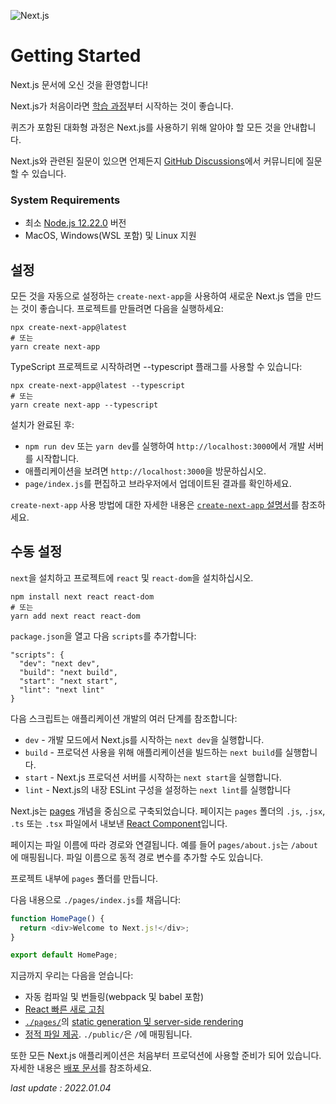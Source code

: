 ![Next.js](https://upload.wikimedia.org/wikipedia/commons/8/8e/Nextjs-logo.svg)

# Getting Started

Next.js 문서에 오신 것을 환영합니다!

Next.js가 처음이라면 [학습 과정](https://nextjs.org/learn/basics/create-nextjs-app)부터 시작하는 것이 좋습니다.

퀴즈가 포함된 대화형 과정은 Next.js를 사용하기 위해 알아야 할 모든 것을 안내합니다.

Next.js와 관련된 질문이 있으면 언제든지 [GitHub Discussions](https://github.com/vercel/next.js/discussions)에서 커뮤니티에 질문할 수 있습니다.

### System Requirements

- 최소 [Node.js 12.22.0](https://nodejs.org/en/) 버전
- MacOS, Windows(WSL 포함) 및 Linux 지원

## 설정

모든 것을 자동으로 설정하는 `create-next-app`을 사용하여 새로운 Next.js 앱을 만드는 것이 좋습니다. 프로젝트를 만들려면 다음을 실행하세요:

```
npx create-next-app@latest
# 또는
yarn create next-app
```

TypeScript 프로젝트로 시작하려면 --typescript 플래그를 사용할 수 있습니다:

```
npx create-next-app@latest --typescript
# 또는
yarn create next-app --typescript
```

설치가 완료된 후:

- `npm run dev` 또는 `yarn dev`를 실행하여 `http://localhost:3000`에서 개발 서버를 시작합니다.
- 애플리케이션을 보려면 `http://localhost:3000`을 방문하십시오.
- `page/index.js`를 편집하고 브라우저에서 업데이트된 결과를 확인하세요.

`create-next-app` 사용 방법에 대한 자세한 내용은 [`create-next-app` 설명서](https://nextjs.org/docs/api-reference/create-next-app)를 참조하세요.

## 수동 설정

`next`을 설치하고 프로젝트에 `react` 및 `react-dom`을 설치하십시오.

```
npm install next react react-dom
# 또는
yarn add next react react-dom
```

`package.json`을 열고 다음 `scripts`를 추가합니다:

```
"scripts": {
  "dev": "next dev",
  "build": "next build",
  "start": "next start",
  "lint": "next lint"
}
```

다음 스크립트는 애플리케이션 개발의 여러 단계를 참조합니다:

- `dev` - 개발 모드에서 Next.js를 시작하는 `next dev`을 실행합니다.
- `build` - 프로덕션 사용을 위해 애플리케이션을 빌드하는 `next build`를 실행합니다.
- `start` - Next.js 프로덕션 서버를 시작하는 `next start`을 실행합니다.
- `lint` - Next.js의 내장 ESLint 구성을 설정하는 `next lint`를 실행합니다

Next.js는 [pages](https://github.com/qudwnbj/qudwnbj-translation-docs-md/blob/master/Next.js/Basic%20Features/pages.md) 개념을 중심으로 구축되었습니다. 페이지는 `pages` 폴더의 `.js`, `.jsx`, `.ts` 또는 `.tsx` 파일에서 내보낸 [React Component](https://reactjs.org/docs/components-and-props.html)입니다.

페이지는 파일 이름에 따라 경로와 연결됩니다. 예를 들어 `pages/about.js`는 `/about`에 매핑됩니다. 파일 이름으로 동적 경로 변수를 추가할 수도 있습니다.

프로젝트 내부에 `pages` 폴더를 만듭니다.

다음 내용으로 `./pages/index.js`를 채웁니다:

```js
function HomePage() {
  return <div>Welcome to Next.js!</div>;
}

export default HomePage;
```

지금까지 우리는 다음을 얻습니다:

- 자동 컴파일 및 번들링(webpack 및 babel 포함)
- [React 빠른 새로 고침](https://nextjs.org/blog/next-9-4#fast-refresh)
- [`./pages/`](https://github.com/qudwnbj/qudwnbj-translation-docs-md/blob/master/Next.js/Basic%20Features/pages.md)의 [static generation 및 server-side rendering](https://github.com/qudwnbj/qudwnbj-translation-docs-md/blob/master/Next.js/Basic%20Features/data-fetching.md)
- [정적 파일 제공](https://github.com/qudwnbj/qudwnbj-translation-docs-md/blob/master/Next.js/Basic%20Features/static-file-serving.md). `./public/`은 `/`에 매핑됩니다.

또한 모든 Next.js 애플리케이션은 처음부터 프로덕션에 사용할 준비가 되어 있습니다. 자세한 내용은 [배포 문서](https://nextjs.org/docs/deployment)를 참조하세요.

_last update : 2022.01.04_
